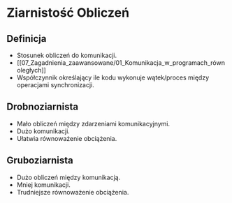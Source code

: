 # Ziarnistość Obliczeń

## Definicja
- Stosunek obliczeń do komunikacji.
- [[07_Zagadnienia_zaawansowane/01_Komunikacja_w_programach_równoległych]]
-  Współczynnik określający ile kodu wykonuje wątek/proces między operacjami synchronizacji.

## Drobnoziarnista
- Mało obliczeń między zdarzeniami komunikacyjnymi.
- Dużo komunikacji.
- Ułatwia równoważenie obciążenia.

## Gruboziarnista
- Dużo obliczeń między komunikacją.
- Mniej komunikacji.
- Trudniejsze równoważenie obciążenia.
